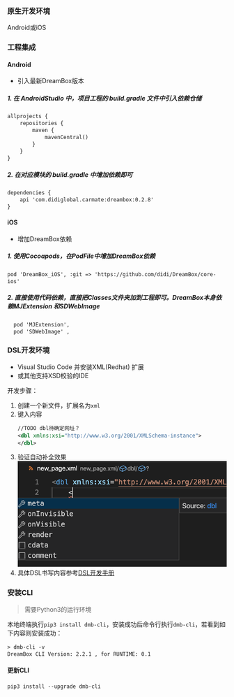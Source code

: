 ### 原生开发环境

Android或iOS

### 工程集成

#### Android

- 引入最新DreamBox版本

##### 1.  在 AndroidStudio 中，项目工程的 build.gradle 文件中引入依赖仓储
````
allprojects {
    repositories {
        maven {
            mavenCentral()
        }
    }
}
````

##### 2.  在对应模块的 build.gradle 中增加依赖即可
````
dependencies {
    api 'com.didiglobal.carmate:dreambox:0.2.8'
}
````


#### iOS

- 增加DreamBox依赖

##### 1.  使用Cocoapods，在PodFile中增加DreamBox依赖

````
pod 'DreamBox_iOS', :git => 'https://github.com/didi/DreamBox/core-ios'
````
##### 2.  直接使用代码依赖，直接把Classes文件夹加到工程即可。DreamBox本身依赖MJExtension 和SDWebImage

````
  pod 'MJExtension',
  pod 'SDWebImage' , 
````

### DSL开发环境

- Visual Studio Code 并安装XML(Redhat) 扩展
- 或其他支持XSD校验的IDE

开发步骤：
1. 创建一个新文件，扩展名为`xml`
2. 键入内容
   ```xml
   //TODO dbl待确定网址？
   <dbl xmlns:xsi="http://www.w3.org/2001/XMLSchema-instance">
   </dbl>
   ```
3. 验证自动补全效果
   ![completion](../assets/dbl_completion.png)
4. 具体DSL书写内容参考[DSL开发手册](../dsl/changelog.md)


### 安装CLI

> 需要Python3的运行环境

本地终端执行`pip3 install dmb-cli`，安装成功后命令行执行`dmb-cli`，若看到如下内容则安装成功：
```
> dmb-cli -v
DreamBox CLI Version: 2.2.1 , for RUNTIME: 0.1
```

#### 更新CLI
```
pip3 install --upgrade dmb-cli
```